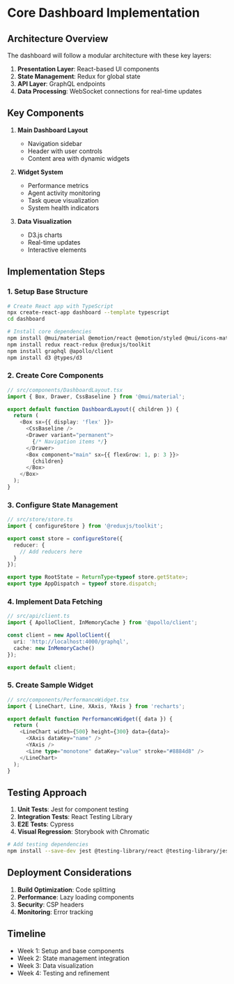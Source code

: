 # Core Dashboard Implementation

## Architecture Overview
The dashboard will follow a modular architecture with these key layers:
1. **Presentation Layer**: React-based UI components
2. **State Management**: Redux for global state
3. **API Layer**: GraphQL endpoints
4. **Data Processing**: WebSocket connections for real-time updates

## Key Components
1. **Main Dashboard Layout**
   - Navigation sidebar
   - Header with user controls
   - Content area with dynamic widgets

2. **Widget System**
   - Performance metrics
   - Agent activity monitoring
   - Task queue visualization
   - System health indicators

3. **Data Visualization**
   - D3.js charts
   - Real-time updates
   - Interactive elements

## Implementation Steps

### 1. Setup Base Structure
```bash
# Create React app with TypeScript
npx create-react-app dashboard --template typescript
cd dashboard

# Install core dependencies
npm install @mui/material @emotion/react @emotion/styled @mui/icons-material
npm install redux react-redux @reduxjs/toolkit
npm install graphql @apollo/client
npm install d3 @types/d3
```

### 2. Create Core Components
```typescript
// src/components/DashboardLayout.tsx
import { Box, Drawer, CssBaseline } from '@mui/material';

export default function DashboardLayout({ children }) {
  return (
    <Box sx={{ display: 'flex' }}>
      <CssBaseline />
      <Drawer variant="permanent">
        {/* Navigation items */}
      </Drawer>
      <Box component="main" sx={{ flexGrow: 1, p: 3 }}>
        {children}
      </Box>
    </Box>
  );
}
```

### 3. Configure State Management
```typescript
// src/store/store.ts
import { configureStore } from '@reduxjs/toolkit';

export const store = configureStore({
  reducer: {
    // Add reducers here
  }
});

export type RootState = ReturnType<typeof store.getState>;
export type AppDispatch = typeof store.dispatch;
```

### 4. Implement Data Fetching
```typescript
// src/api/client.ts
import { ApolloClient, InMemoryCache } from '@apollo/client';

const client = new ApolloClient({
  uri: 'http://localhost:4000/graphql',
  cache: new InMemoryCache()
});

export default client;
```

### 5. Create Sample Widget
```typescript
// src/components/PerformanceWidget.tsx
import { LineChart, Line, XAxis, YAxis } from 'recharts';

export default function PerformanceWidget({ data }) {
  return (
    <LineChart width={500} height={300} data={data}>
      <XAxis dataKey="name" />
      <YAxis />
      <Line type="monotone" dataKey="value" stroke="#8884d8" />
    </LineChart>
  );
}
```

## Testing Approach
1. **Unit Tests**: Jest for component testing
2. **Integration Tests**: React Testing Library
3. **E2E Tests**: Cypress
4. **Visual Regression**: Storybook with Chromatic

```bash
# Add testing dependencies
npm install --save-dev jest @testing-library/react @testing-library/jest-dom cypress
```

## Deployment Considerations
1. **Build Optimization**: Code splitting
2. **Performance**: Lazy loading components
3. **Security**: CSP headers
4. **Monitoring**: Error tracking

## Timeline
- Week 1: Setup and base components
- Week 2: State management integration
- Week 3: Data visualization
- Week 4: Testing and refinement
